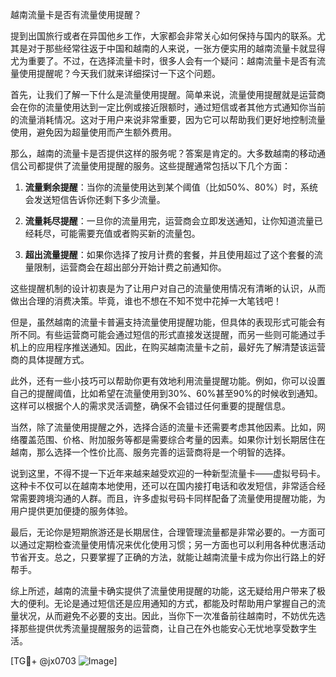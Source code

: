越南流量卡是否有流量使用提醒？

提到出国旅行或者在异国他乡工作，大家都会非常关心如何保持与国内的联系。尤其是对于那些经常往返于中国和越南的人来说，一张方便实用的越南流量卡就显得尤为重要了。不过，在选择流量卡时，很多人会有一个疑问：越南流量卡是否有流量使用提醒呢？今天我们就来详细探讨一下这个问题。

首先，让我们了解一下什么是流量使用提醒。简单来说，流量使用提醒就是运营商会在你的流量使用达到一定比例或接近限额时，通过短信或者其他方式通知你当前的流量消耗情况。这对于用户来说非常重要，因为它可以帮助我们更好地控制流量使用，避免因为超量使用而产生额外费用。

那么，越南的流量卡是否提供这样的服务呢？答案是肯定的。大多数越南的移动通信公司都提供了流量使用提醒的服务。这些提醒通常包括以下几个方面：

1. **流量剩余提醒**：当你的流量使用达到某个阈值（比如50%、80%）时，系统会发送短信告诉你还剩下多少流量。
   
2. **流量耗尽提醒**：一旦你的流量用完，运营商会立即发送通知，让你知道流量已经耗尽，可能需要充值或者购买新的流量包。

3. **超出流量提醒**：如果你选择了按月计费的套餐，并且使用超过了这个套餐的流量限制，运营商会在超出部分开始计费之前通知你。

这些提醒机制的设计初衷是为了让用户对自己的流量使用情况有清晰的认识，从而做出合理的消费决策。毕竟，谁也不想在不知不觉中花掉一大笔钱吧！

但是，虽然越南的流量卡普遍支持流量使用提醒功能，但具体的表现形式可能会有所不同。有些运营商可能会通过短信的形式直接发送提醒，而另一些则可能通过手机上的应用程序推送通知。因此，在购买越南流量卡之前，最好先了解清楚该运营商的具体提醒方式。

此外，还有一些小技巧可以帮助你更有效地利用流量提醒功能。例如，你可以设置自己的提醒阈值，比如希望在流量使用到30%、60%甚至90%的时候收到通知。这样可以根据个人的需求灵活调整，确保不会错过任何重要的提醒信息。

当然，除了流量使用提醒之外，选择合适的流量卡还需要考虑其他因素。比如，网络覆盖范围、价格、附加服务等都是需要综合考量的因素。如果你计划长期居住在越南，那么选择一个性价比高、服务完善的运营商将是一个明智的选择。

说到这里，不得不提一下近年来越来越受欢迎的一种新型流量卡——虚拟号码卡。这种卡不仅可以在越南本地使用，还可以在国内接打电话和收发短信，非常适合经常需要跨境沟通的人群。而且，许多虚拟号码卡同样配备了流量使用提醒功能，为用户提供更加便捷的服务体验。

最后，无论你是短期旅游还是长期居住，合理管理流量都是非常必要的。一方面可以通过定期检查流量使用情况来优化使用习惯；另一方面也可以利用各种优惠活动节省开支。总之，只要掌握了正确的方法，就能让越南流量卡成为你出行路上的好帮手。

综上所述，越南的流量卡确实提供了流量使用提醒的功能，这无疑给用户带来了极大的便利。无论是通过短信还是应用通知的方式，都能及时帮助用户掌握自己的流量状况，从而避免不必要的支出。因此，当你下一次准备前往越南时，不妨优先选择那些提供优秀流量提醒服务的运营商，让自己在外也能安心无忧地享受数字生活。

[TG💪+ @jx0703 ![Image](https://github.com/user-attachments/assets/dbca1d08-cadb-493c-b0ec-ad6f7a83f270)]